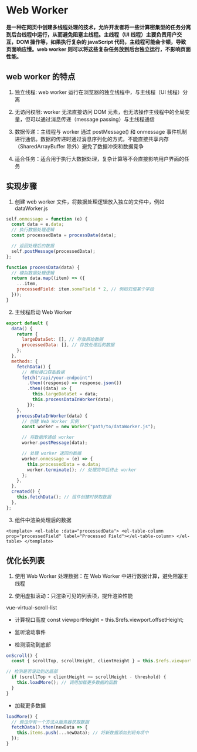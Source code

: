 # Web Worker

**是一种在网页中创建多线程处理的技术，允许开发者将一些计算密集型的任务分离到后台线程中运行，从而避免阻塞主线程。主线程（UI 线程）主要负责用户交互，DOM 操作等，如果执行复杂的 javaScript 代码，主线程可能会卡顿，导致页面响应慢。web worker 则可以将这些复杂任务放到后台独立运行，不影响页面性能。**

## web worker 的特点

1. 独立线程: web worker 运行在浏览器的独立线程中，与主线程（UI 线程）分离

2. 无访问权限: worker 无法直接访问 DOM 元素，也无法操作主线程中的全局变量，但可以通过消息传递（message passing）与主线程通信

3. 数据传递：主线程与 worker 通过 postMessage() 和 onmessage 事件机制进行通信。数据的传递时通过消息序列化的方式，不能直接共享内存 （SharedArrayBuffer 除外）避免了数据冲突和数据竞争

4. 适合任务：适合用于执行大数据处理，复杂计算等不会直接影响用户界面的任务

## 实现步骤

1. 创建 web worker 文件，将数据处理逻辑放入独立的文件中，例如 dataWorker.js

```js
self.onmessage = function (e) {
  const data = e.data;
  // 执行数据处理逻辑
  const processedData = processData(data);

  // 返回处理后的数据
  self.postMessage(processedData);
};

function processData(data) {
  // 模拟数据处理逻辑
  return data.map((item) => ({
    ...item,
    processedField: item.someField * 2, // 例如双倍某个字段
  }));
}
```

2. 主线程启动 Web Worker

```js
export default {
  data() {
    return {
      largeDataSet: [], // 存放原始数据
      processedData: [], // 存放处理后的数据
    };
  },
  methods: {
    fetchData() {
      // 模拟接口获取数据
      fetch("/api/your-endpoint")
        .then((response) => response.json())
        .then((data) => {
          this.largeDataSet = data;
          this.processDataInWorker(data);
        });
    },
    processDataInWorker(data) {
      // 创建 Web Worker 实例
      const worker = new Worker("path/to/dataWorker.js");

      // 将数据传递给 worker
      worker.postMessage(data);

      // 处理 worker 返回的数据
      worker.onmessage = (e) => {
        this.processedData = e.data;
        worker.terminate(); // 处理完毕后终止 worker
      };
    },
  },
  created() {
    this.fetchData(); // 组件创建时获取数据
  },
};
```

3. 组件中渲染处理后的数据

`<template>
  <el-table :data="processedData">
    <el-table-column prop="processedField" label="Processed Field"></el-table-column>
  </el-table>
</template>`

## 优化长列表

1. 使用 Web Worker 处理数据：在 Web Worker 中进行数据计算，避免阻塞主线程

2. 使用虚拟滚动：只渲染可见的列表项，提升渲染性能

vue-virtual-scroll-list

- 计算视口高度
  const viewportHeight = this.$refs.viewport.offsetHeight;

- 监听滚动事件

- 检测滚动到底部

```js
onScroll() {
  const { scrollTop, scrollHeight, clientHeight } = this.$refs.viewport;

// 检测是否滚动到达底部
  if (scrollTop + clientHeight >= scrollHeight - threshold) {
    this.loadMore(); // 调用加载更多数据的函数
  }
}

```

- 加载更多数据

```js
loadMore() {
  // 假设你有一个方法从服务器获取数据
  fetchData().then(newData => {
    this.items.push(...newData); // 将新数据添加到现有项中
  });
}

```
